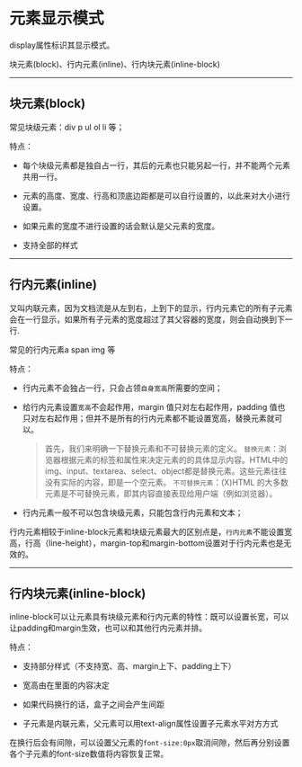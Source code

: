 # 元素显示模式

display属性标识其显示模式。

块元素(block)、行内元素(inline)、行内块元素(inline-block)

---

## 块元素(block)

常见块级元素：div p ul ol li 等；  

特点：

* 每个块级元素都是独自占一行，其后的元素也只能另起一行，并不能两个元素共用一行。

* 元素的高度、宽度、行高和顶底边距都是可以自行设置的，以此来对大小进行设置。

* 如果元素的宽度不进行设置的话会默认是父元素的宽度。

* 支持全部的样式

---

## 行内元素(inline)

又叫内联元素，因为文档流是从左到右，上到下的显示，行内元素它的所有子元素会在一行显示，如果所有子元素的宽度超过了其父容器的宽度，则会自动换到下一行.

常见的行内元素a span img 等

特点：

* 行内元素不会独占一行，只会占领`自身宽高`所需要的空间；

* 给行内元素设置`宽高`不会起作用，margin 值只对左右起作用，padding 值也只对左右起作用；但并不是所有的行内元素都不能设置宽高，替换元素就可以。

    >首先，我们来明确一下替换元素和不可替换元素的定义。
    `替换元素`：浏览器根据元素的标签和属性来决定元素的的具体显示内容。HTML中的img、input、textarea、select、object都是替换元素。这些元素往往没有实际的内容，即是一个空元素。
    `不可替换元素`：(X)HTML 的大多数元素是不可替换元素，即其内容直接表现给用户端（例如浏览器）。

* 行内元素一般不可以包含块级元素，只能包含行内元素和文本；

行内元素相较于inline-block元素和块级元素最大的区别点是，`行内元素`不能设置宽高，行高（line-height），margin-top和margin-bottom设置对于行内元素也是无效的。

---

## 行内块元素(inline-block)

inline-block可以让元素具有块级元素和行内元素的特性：既可以设置长宽，可以让padding和margin生效，也可以和其他行内元素并排。

特点：

* 支持部分样式（不支持宽、高、margin上下、padding上下）

* 宽高由在里面的内容决定

* 如果代码换行的话，盒子之间会产生间距

* 子元素是内联元素，父元素可以用text-align属性设置子元素水平对方方式

在换行后会有间隙，可以设置父元素的`font-size:0px`取消间隙，然后再分别设置各个子元素的font-size数值将内容恢复正常。
